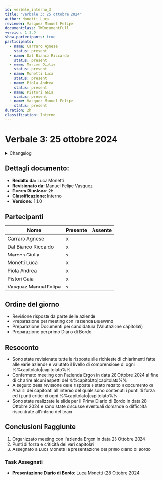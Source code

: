 ```yaml
---
id: verbale_interno_3
title: "Verbale 3: 25 ottobre 2024"
author: Monetti Luca
reviewer: Vasquez Manuel Felipe
documentclass: TWDocumentFull
version: 1.1.0
show-partecipants: true
participants:
  - name: Carraro Agnese
    status: present
  - name: Dal Bianco Riccardo
    status: present
  - name: Marcon Giulia
    status: present
  - name: Monetti Luca
    status: present
  - name: Piola Andrea
    status: present
  - name: Pistori Gaia
    status: present
  - name: Vasquez Manuel Felipe
    status: present
duration: 2h
classification: Interno
---
```


<!-- ::: {.no-export} -->

# Verbale 3: 25 ottobre 2024

<details>
  <summary>Changelog</summary>

<!-- ::: -->

| Data       | Versione | Descrizione                              | Autore       | Data Approvazione | Approvatore           |
| ---------- | -------- | ---------------------------------------- | ------------ | ----------------- | --------------------- |
| 04/11/2024 | 1.1.0    | Aggiunta versionamento e durata riunione | Monetti Luca | 05/10/2024        | Vasquez Manuel Felipe |
| 29/10/2024 | 1.0.0    | Prima stesura del documento              | Monetti Luca | 30/10/2024        | Vasquez Manuel Felipe |

Table: Changelog

<!-- ::: {.no-export} -->

</details>

## Dettagli documento:

- **Redatto da:** Luca Monetti
- **Revisionato da:** Manuel Felipe Vasquez
- **Durata Riunione:** 2h
- **Classificazione:** Interno
- **Versione:** 1.1.0

## Partecipanti

| Nome                  | Presente | Assente |
| --------------------- | -------- | ------- |
| Carraro Agnese        | x        |         |
| Dal Bianco Riccardo   | x        |         |
| Marcon Giulia         | x        |         |
| Monetti Luca          | x        |         |
| Piola Andrea          | x        |         |
| Pistori Gaia          | x        |         |
| Vasquez Manuel Felipe | x        |         |

<!-- ::: -->

## Ordine del giorno

- Revisione risposte da parte delle aziende
- Preparazione per meeting con l'azienda BlueWind
- Preparazione Documenti per candidatura (Valutazione capitolati)
- Preparazione per primo Diario di Bordo

## Resoconto

- Sono state revisionate tutte le risposte alle richieste di chiarimenti fatte alle varie aziende e valutato il livello di comprensione di ogni %%capitolato|capitolato%%
- Confermato meeting con l'azienda Ergon in data 28 Ottobre 2024 al fine di chiarire alcuni aspetti del %%capitolato|capitolato%%
- A seguito della revisione delle risposte è stato redatto il documento di Analisi dei capitolati all'interno del quale sono contenuti i punti di forza ed i punti critici di ogni %%capitolato|capitolato%%
- Sono state realizzate le slide per il Primo Diario di Bordo in data 28 Ottobre 2024 e sono state discusse eventuali domande o difficoltà riscontrate all'inteno del team

## Conclusioni Raggiunte

1. Organizzato meeting con l'azienda Ergon in data 28 Ottobre 2024
2. Punti di forza e criticità dei vari capitolati
3. Assegnato a Luca Monetti la presentazione del primo diario di Bordo

### Task Assegnati

- **Presentazione Diario di Bordo**: Luca Monetti (28 Ottobre 2024)
